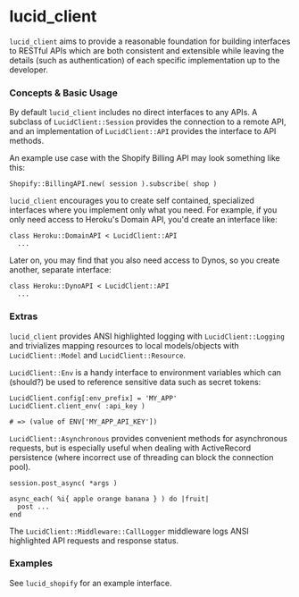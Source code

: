 lucid_client
============

`lucid_client` aims to provide a reasonable foundation for building interfaces
to RESTful APIs which are both consistent and extensible while leaving the
details (such as authentication) of each specific implementation up to the
developer.


### Concepts & Basic Usage

By default `lucid_client` includes no direct interfaces to any APIs. A
subclass of `LucidClient::Session` provides the connection to a remote API,
and an implementation of `LucidClient::API` provides the interface to API
methods.

An example use case with the Shopify Billing API may look something like this:

    Shopify::BillingAPI.new( session ).subscribe( shop )

`lucid_client` encourages you to create self contained, specialized interfaces
where you implement only what you need. For example, if you only need access
to Heroku's Domain API, you'd create an interface like:

    class Heroku::DomainAPI < LucidClient::API
      ...

Later on, you may find that you also need access to Dynos, so you create
another, separate interface:

    class Heroku::DynoAPI < LucidClient::API
      ...


### Extras

`lucid_client` provides ANSI highlighted logging with `LucidClient::Logging`
and trivializes mapping resources to local models/objects with
`LucidClient::Model` and `LucidClient::Resource`.

`LucidClient::Env` is a handy interface to environment variables which can
(should?) be used to reference sensitive data such as secret tokens:

    LucidClient.config[:env_prefix] = 'MY_APP'
    LucidClient.client_env( :api_key )

    # => (value of ENV['MY_APP_API_KEY'])

`LucidClient::Asynchronous` provides convenient methods for asynchronous
requests, but is especially useful when dealing with ActiveRecord persistence
(where incorrect use of threading can block the connection pool).

    session.post_async( *args )

    async_each( %i{ apple orange banana } ) do |fruit|
      post ...
    end

The `LucidClient::Middleware::CallLogger` middleware logs ANSI highlighted
API requests and response status.


### Examples

See `lucid_shopify` for an example interface.
